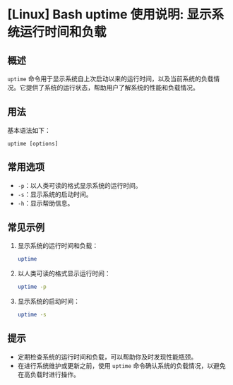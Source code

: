 # [Linux] Bash uptime 使用说明: 显示系统运行时间和负载

## 概述
`uptime` 命令用于显示系统自上次启动以来的运行时间，以及当前系统的负载情况。它提供了系统的运行状态，帮助用户了解系统的性能和负载情况。

## 用法
基本语法如下：
```
uptime [options]
```

## 常用选项
- `-p`：以人类可读的格式显示系统的运行时间。
- `-s`：显示系统的启动时间。
- `-h`：显示帮助信息。

## 常见示例
1. 显示系统的运行时间和负载：
   ```bash
   uptime
   ```

2. 以人类可读的格式显示运行时间：
   ```bash
   uptime -p
   ```

3. 显示系统的启动时间：
   ```bash
   uptime -s
   ```

## 提示
- 定期检查系统的运行时间和负载，可以帮助你及时发现性能瓶颈。
- 在进行系统维护或更新之前，使用 `uptime` 命令确认系统的负载情况，以避免在高负载时进行操作。